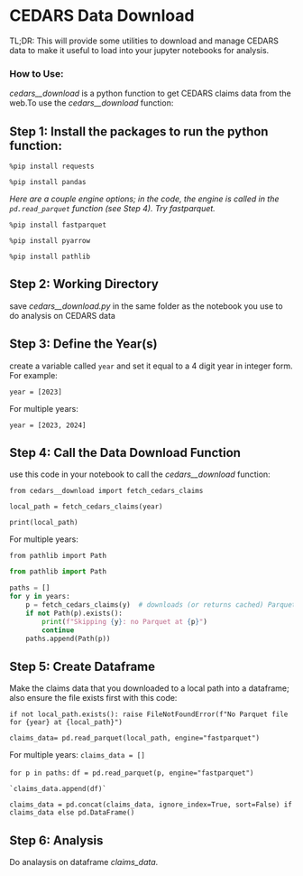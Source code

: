 # CEDARS Data Download

TL;DR: This will provide some utilities to download and manage CEDARS data to make it useful to load into your jupyter notebooks for analysis. 

### How to Use:

*cedars__download* is a python function to get CEDARS claims data from the web.To use the *cedars__download* function:

## Step 1: Install the packages to run the python function:

`%pip install requests`

`%pip install pandas`

*Here are a couple engine options; in the code, the engine is called in the `pd.read_parquet` function (see Step 4). Try fastparquet.*

`%pip install fastparquet`

`%pip install pyarrow` 

`%pip install pathlib`

## Step 2: Working Directory
save *cedars__download.py* in the same folder as the notebook you use to do analysis on CEDARS data

## Step 3: Define the Year(s)
create a variable called `year` and set it equal to a 4 digit year in integer form. For example:

`year = [2023]`

For multiple years: 

`year = [2023, 2024]`

## Step 4: Call the Data Download Function
use this code in your notebook to call the *cedars__download* function:

`from cedars__download import fetch_cedars_claims`

`local_path = fetch_cedars_claims(year)`

`print(local_path)`

For multiple years:

`from pathlib import Path`

```python
from pathlib import Path

paths = []
for y in years:
    p = fetch_cedars_claims(y)  # downloads (or returns cached) Parquet for that year
    if not Path(p).exists():
        print(f"Skipping {y}: no Parquet at {p}")
        continue
    paths.append(Path(p))
```



## Step 5: Create Dataframe
Make the claims data that you downloaded to a local path into a dataframe; also ensure the file exists first with this code:

`if not local_path.exists(): raise FileNotFoundError(f"No Parquet file for {year} at {local_path}")`

    
`claims_data= pd.read_parquet(local_path, engine="fastparquet")`

For multiple years:
`claims_data = []`

`for p in paths:`
    `df = pd.read_parquet(p, engine="fastparquet")`
   
    `claims_data.append(df)`

`claims_data = pd.concat(claims_data, ignore_index=True, sort=False) if claims_data else pd.DataFrame()`

## Step 6: Analysis 
Do analaysis on dataframe *claims_data*. 
